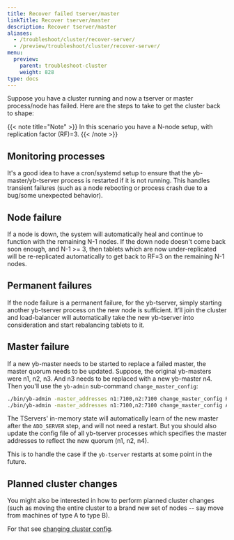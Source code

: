 ```yaml
---
title: Recover failed tserver/master
linkTitle: Recover tserver/master
description: Recover tserver/master
aliases:
  - /troubleshoot/cluster/recover-server/
  - /preview/troubleshoot/cluster/recover-server/
menu:
  preview:
    parent: troubleshoot-cluster
    weight: 828
type: docs
---
```


Suppose you have a cluster running and now a tserver or master process/node has failed.
Here are the steps to take to get the cluster back to shape:

{{< note title="Note" >}}
In this scenario you have a N-node setup, with replication factor (RF)=3.
{{< /note >}}

## Monitoring processes

It's a good idea to have a cron/systemd setup to ensure that the yb-master/yb-tserver process is restarted if it is not running.
This handles transient failures (such as a node rebooting or process crash due to a bug/some unexpected behavior).

## Node failure

If a node is down, the system will automatically heal and continue to function with the remaining N-1 nodes.
If the down node doesn't come back soon enough, and N-1 >= 3,
then tablets which are now under-replicated will be re-replicated automatically to get back to RF=3 on the remaining N-1 nodes.

## Permanent failures

If the node failure is a permanent failure, for the yb-tserver, simply starting another yb-tserver process on the new node is sufficient.
It’ll join the cluster and load-balancer will automatically take the new yb-tserver into consideration and start rebalancing tablets to it.

## Master failure

If a new yb-master needs to be started to replace a failed master, the master quorum needs to be updated.
Suppose, the original yb-masters were n1, n2, n3. And n3 needs to be replaced with a new yb-master n4. Then you'll use the `yb-admin` sub-command `change_master_config`:

```sh
./bin/yb-admin -master_addresses n1:7100,n2:7100 change_master_config REMOVE_SERVER n3 7100
./bin/yb-admin -master_addresses n1:7100,n2:7100 change_master_config ADD_SERVER n4 7100
```

The TServers' in-memory state will automatically learn of the new master after the `ADD_SERVER` step, and will not need a restart.
But you should also update the config file of all yb-tserver processes which specifies the master addresses to reflect the new quorum (n1, n2, n4).

This is to handle the case if the `yb-tserver` restarts at some point in the future.

## Planned cluster changes

You might also be interested in how to perform planned cluster changes (such as moving the entire cluster to a brand new set of nodes -- say move from machines of type A to type B).

For that see [changing cluster config](../../../manage/change-cluster-config/).
